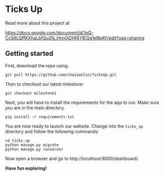 # Ticks Up
Read more about this project at

https://docs.google.com/document/d/1pQ-CcS6LQffKXhaLbfQu2N_Hnn0jDHf4YlEQg1eRbAY/edit?usp=sharing
## Getting started
First, download the repo using:
````
git pull https://github.com/chaiwanlin/TicksUp.git
````
Then to checkout our latest milestone:
````
git checkout milestone1
````
Next, you will have to install the requirements for the app to run.
Make sure you are in the main directory.
````
pip install -r requirements.txt
````
You are now ready to launch our website.
Change into the `ticks_up` directory and follow the following commands:
````
cd ticks_up
python manage.py migrate
python manage.py runserver
````
Now open a browser and go to http://localhost:8000/dashboard/.

**Have fun exploring!**
